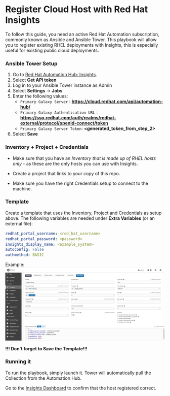 # Register Cloud Host with Red Hat Insights

To follow this guide, you need an active Red Hat Automation subscription, commonly known as Ansible and Ansible Tower. This playbook will allow you to register existing RHEL deployments with Insights, this is especially useful for existing public cloud deployments.

### Ansible Tower Setup
1. Go to [Red Hat Automation Hub: Insights](https://cloud.redhat.com/ansible/automation-hub/redhat/insights).
2. Select **Get API token**
3. Log in to your Ansible Tower instance as Admin
4. Select **Settings** -> **Jobs**
5. Enter the following values: 
    - ```Primary Galaxy Server``` : 
    **https://cloud.redhat.com/api/automation-hub/**
    - ```Primary Galaxy Authentication URL``` : 
    **https://sso.redhat.com/auth/realms/redhat-external/protocol/openid-connect/token**
    - ```Primary Galaxy Server Token```:
    **<generated_token_from_step_2>**
6. Select **Save**


### Inventory + Project + Credentials
- Make sure that you have an *Inventory that is made up of RHEL hosts only* - as these are the only hosts you can use with Insights.

- Create a project that links to your copy of this repo.

- Make sure you have the right Credentials setup to connect to the machine.

### Template
Create a template that uses the Inventory, Project and Credentials as setup above.
The following variables are needed under **Extra Variables** (or an external file):
```yaml
redhat_portal_username: <red_hat_username>
redhat_portal_password: <password>
insights_display_name: <example_system>
autoconfig: False
authmethod: BASIC
```

Example:
![Template Example](images/template.png)

**!!! Don't forget to Save the Template!!!**

### Running it

To run the playbook, simply launch it. Tower will automatically pull the Collection from the Automation Hub. 

Go to the [Insights Dashboard](https://cloud.redhat.com/insights/dashboard) to confirm that the host registered correct.

